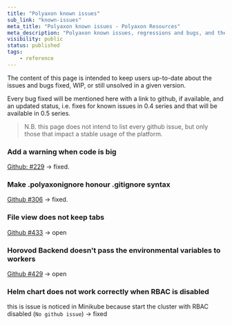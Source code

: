 ```yaml
---
title: "Polyaxon known issues"
sub_link: "known-issues"
meta_title: "Polyaxon known issues - Polyaxon Resources"
meta_description: "Polyaxon known issues, regressions and bugs, and their update status."
visibility: public
status: published
tags:
    - reference
---
```


The content of this page is intended to keep users up-to-date about the issues and bugs fixed, WIP, or still unsolved in a given version.

Every bug fixed will be mentioned here with a link to github, if available, and an updated status, i.e. fixes for known issues in 0.4 series and that will be available in 0.5 series.

> N.B. this page does not intend to list every github issue, but only those that impact a stable usage of the platform.


### Add a warning when code is big

[Github: #229](https://github.com/polyaxon/polyaxon/issues/229) -> fixed.

### Make .polyaxonignore honour .gitignore syntax

[Github #306](https://github.com/polyaxon/polyaxon/issues/306) -> fixed.

### File view does not keep tabs

[Github #433](https://github.com/polyaxon/polyaxon/issues/433) -> open

### Horovod Backend doesn't pass the environmental variables to workers

[Github #429](https://github.com/polyaxon/polyaxon/issues/429) -> open

### Helm chart does not work correctly when RBAC is disabled

this is issue is noticed in Minikube because start the cluster with RBAC disabled (`No github issue`) -> fixed
